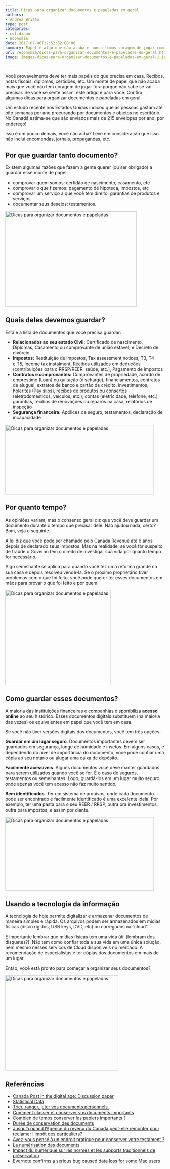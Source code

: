 ```yaml
---
title: Dicas para organizar documentos e papeladas em geral
authors:
- Andrea Britto
type: post
categories:
- cotidiano
- economia
date: 2017-07-06T12:52:52+00:00
summary: Papel é algo que não acaba e nunca temos coragem de jogar com medo de precisar no futuro. Confira algumas dicas para organizar documentos e papéis em geral.
url: /economia/dicas-para-organizar-documentos-e-papeladas-em-geral.html
image: images/dicas-para-organizar-documentos-e-papeladas-em-geral-1.jpg

---
```

Você provavelmente deve ter mais papéis do que precisa em casa. Recibos, notas fiscais, diplomas, certidões, etc. Um monte de papel que não acaba mais que você não tem coragem de jogar fora porque não sabe se vai precisar. Se você se sente assim, este artigo é para você. Confira algumas dicas para organizar documentos e papeladas em geral.

Um estudo recente nos Estados Unidos indicou que as pessoas gastam até oito semanas por ano procurando por documentos e objetos no escritório. No Canadá estima-se que são enviados mais de 215 envelopes por ano, por endereço!

Isso é um pouco demais, você não acha? Leve em consideração que isso não inclui encomendas, jornais, propagandas, etc.

## Por que guardar tanto documento?

Existem algumas razões que fazem a gente querer (ou ser obrigado) a guardar esse monte de papel:

  * comprovar quem somos: certidão de nascimento, casamento, etc
  * comprovar o que fizemos: pagamento de hipoteca, impostos, etc
  * comprovar um serviço a que você tem direito: garantias de produtos e serviços
  * documentar seus desejos: testamentos.

<img class="size-medium wp-image-9036" src="https://www.canadaagora.com/wp-content/uploads/dicas-para-organizar-documentos-e-papeladas-em-geral-1-415x300.jpg" alt="Dicas para organizar documentos e papeladas" width="415" height="300" srcset="https://www.canadaagora.com/wp-content/uploads/dicas-para-organizar-documentos-e-papeladas-em-geral-1-415x300.jpg 415w, https://www.canadaagora.com/wp-content/uploads/dicas-para-organizar-documentos-e-papeladas-em-geral-1-364x263.jpg 364w, https://www.canadaagora.com/wp-content/uploads/dicas-para-organizar-documentos-e-papeladas-em-geral-1.jpg 558w" sizes="(max-width: 415px) 100vw, 415px" />

## Quais deles devemos guardar?

Está é a lista de documentos que você precisa guardar:

  * **Relacionados ao seu estado Civil:** Certificado de nascimento, Diplomas, Casamento ou comprovante de união estável, e Decreto de divórcio
  * **Impostos:** Restituição de impostos, Tax assessment notices, T3, T4 e T5, Income tax instalment, Recibos utilizados em deduções (contribuições para o RRSP/REER, saúde, etc.), Pagamento de impostos
  * **Contratos e comprovantes:** Comprovantes de propriedade, acordo de empréstimo (Loan) ou quitação (discharge), financiamentos, contratos de aluguel, extratos de banco e cartão de crédito, investimentos, holerites (Pay slips), recibos de produtos ou consertos (eletrodomésticos, veículos, etc.), contas (eletricidade, telefone, etc.), garantias, recibos de renovações ou reparos na casa, relatórios de inspeção
  * **Segurança financeira:** Apólices de seguro, testamentos, declaração de incapacidade

<img class="alignnone size-medium wp-image-9039" src="https://www.canadaagora.com/wp-content/uploads/dicas-para-organizar-documentos-e-papeladas-em-geral-4-470x219.jpg" alt="Dicas para organizar documentos e papeladas" width="470" height="219" srcset="https://www.canadaagora.com/wp-content/uploads/dicas-para-organizar-documentos-e-papeladas-em-geral-4-470x219.jpg 470w, https://www.canadaagora.com/wp-content/uploads/dicas-para-organizar-documentos-e-papeladas-em-geral-4-364x170.jpg 364w, https://www.canadaagora.com/wp-content/uploads/dicas-para-organizar-documentos-e-papeladas-em-geral-4.jpg 572w" sizes="(max-width: 470px) 100vw, 470px" />

## Por quanto tempo?

As opiniões variam, mas o consenso geral diz que você deve guardar um documento durante o tempo que precisar dele. Não ajudou nada, certo? Bom, veja o seguinte.

A lei diz que você pode ser chamado pelo Canada Revenue até 6 anos depois de declarado seus impostos. Mas na realidade, se você for suspeito de fraude o Governo tem o direito de investigar sua vida por quanto tempo for necessário.

Algo semelhante se aplica para quando você fez uma reforma grande na sua casa e depois resolveu vendê-la. Se o próximo proprietário tiver problemas com o que foi feito, você pode querer ter esses documentos em mãos para provar o que foi feito e por quem.

<img class="alignnone size-medium wp-image-9038" src="https://www.canadaagora.com/wp-content/uploads/dicas-para-organizar-documentos-e-papeladas-em-geral-3-334x300.jpg" alt="Dicas para organizar documentos e papeladas" width="334" height="300" srcset="https://www.canadaagora.com/wp-content/uploads/dicas-para-organizar-documentos-e-papeladas-em-geral-3-334x300.jpg 334w, https://www.canadaagora.com/wp-content/uploads/dicas-para-organizar-documentos-e-papeladas-em-geral-3-364x327.jpg 364w, https://www.canadaagora.com/wp-content/uploads/dicas-para-organizar-documentos-e-papeladas-em-geral-3-608x546.jpg 608w, https://www.canadaagora.com/wp-content/uploads/dicas-para-organizar-documentos-e-papeladas-em-geral-3.jpg 620w" sizes="(max-width: 334px) 100vw, 334px" />

## Como guardar esses documentos?

A maioria das instituições financeiras e companhias disponibiliza **acesso online** ao seu histórico. Esses documentos digitais substituem (na maioria das vezes) os equivalentes em papel que você tem em casa.

Se você não tiver versões digitais dos documentos, você tem três opções:

**Guardar em um lugar seguro**. Documentos importantes devem ser guardados em segurança, longe de humidade e insetos. Em alguns casos, e dependendo do nível de importância do documento, você pode confiar uma cópia ao seu notário ou alugar uma caixa de depósito.

**Facilmente acessíveis**. Alguns documentos você deve manter guardados para serem utilizados quando você se for. É o caso de seguros, testamentos ou semelhantes. Logo, guardá-los em um lugar muito seguro, onde apenas você tem acesso não faz muito sentido.

**Bem identificados**. Ter um sistema de arquivos, onde cada documento pode ser encontrado e facilmente identificado é uma excelente ideia. Por exemplo, ter uma pasta para o seu REER / RRSP, outra pra investimentos, outra para impostos, e assim por diante.

<img class="size-medium wp-image-9037" src="https://www.canadaagora.com/wp-content/uploads/dicas-para-organizar-documentos-e-papeladas-em-geral-2-470x232.jpg" alt="Dicas para organizar documentos e papeladas" width="470" height="232" srcset="https://www.canadaagora.com/wp-content/uploads/dicas-para-organizar-documentos-e-papeladas-em-geral-2-470x232.jpg 470w, https://www.canadaagora.com/wp-content/uploads/dicas-para-organizar-documentos-e-papeladas-em-geral-2-192x96.jpg 192w, https://www.canadaagora.com/wp-content/uploads/dicas-para-organizar-documentos-e-papeladas-em-geral-2-364x180.jpg 364w, https://www.canadaagora.com/wp-content/uploads/dicas-para-organizar-documentos-e-papeladas-em-geral-2-758x374.jpg 758w, https://www.canadaagora.com/wp-content/uploads/dicas-para-organizar-documentos-e-papeladas-em-geral-2-608x300.jpg 608w, https://www.canadaagora.com/wp-content/uploads/dicas-para-organizar-documentos-e-papeladas-em-geral-2.jpg 768w" sizes="(max-width: 470px) 100vw, 470px" />

## Usando a tecnologia da informação

A tecnologia de hoje permite digitalizar e armazenar documentos de maneira simples e rápida. Os arquivos podem ser armazenados em mídias físicas (disco rígidos, USB keys, DVD, etc) ou carregados na &#8220;cloud&#8221;.

É importante lembrar que mídias físicas tem uma vida útil (lembram dos disquetes?). Não tem como confiar toda a sua vida em uma única solução, nem mesmo nesses serviços de Cloud disponíveis no mercado. A recomendação de especialistas é ter cópias dos documentos em mais de um lugar.

Então, você está pronto para começar a organizar seus documentos?

<img class="alignnone size-medium wp-image-9040" src="https://www.canadaagora.com/wp-content/uploads/dicas-para-organizar-documentos-e-papeladas-em-geral-4-357x300.png" alt="Dicas para organizar documentos e papeladas" width="357" height="300" srcset="https://www.canadaagora.com/wp-content/uploads/dicas-para-organizar-documentos-e-papeladas-em-geral-4-357x300.png 357w, https://www.canadaagora.com/wp-content/uploads/dicas-para-organizar-documentos-e-papeladas-em-geral-4-364x306.png 364w, https://www.canadaagora.com/wp-content/uploads/dicas-para-organizar-documentos-e-papeladas-em-geral-4.png 374w" sizes="(max-width: 357px) 100vw, 357px" />

## Referências

  * [Canada Post in the digital age: Discussion paper][1]
  * [Statistical Data][2]
  * [Trier, ranger, jeter vos documents personnels ][3]
  * [Comment classer et conserver vos documents importants][4]
  * [Combien de temps conserver les papiers importants ?][5]
  * [Durée de conservation des documents][6]
  * [Jusqu’à quand l’Agence du revenu du Canada peut-elle remonter pour réclamer l’impôt des particuliers?][7]
  * [Avez-vous pensé à un endroit pratique pour conserver votre testament ?][8]
  * [La numérisation des documents][9]
  * [Impact du numérique sur les normes et les supports traditionnels de préservation][10]
  * [Evernote confirms a serious bug caused data loss for some Mac users][11]

 [1]: http://www.tpsgc-pwgsc.gc.ca/examendepostescanada-canadapostreview/rapport-report/consult-eng.html
 [2]: https://cfs.nrcan.gc.ca/statsprofile/consumption?lang=en_CA
 [3]: http://www.canalvie.com/maison/organisation/articles-organisation/trier-ranger-jeter-vos-documents-personnels-1.953390
 [4]: http://www.lesaffaires.com/mes-finances/consommation/quand-la-paperasse-sentasse-/590258
 [5]: https://www.lebelage.ca/argent-et-droits/votre-argent/combien-de-temps-conserver-les-papiers-importants?page=all
 [6]: http://www4.gouv.qc.ca/fr/Portail/citoyens/programme-service/Pages/Info.aspx?sqctype=sujet&sqcid=1690
 [7]: https://impotrapide.intuit.ca/info/jusqua-quand-lagence-du-revenu-du-canada-peut-elle-remonter-pour-reclamer-limpot-des-particuliers-6454
 [8]: http://www.lesaffaires.com/blogues/carmela-guerriero/avez-vous-pense-a-un-endroit-pratique-pour-conserver-votre-testament/591309
 [9]: http://www.banq.qc.ca/documents/archives/archivistique_ged/publications/Numerisation_des_documents.pdf
 [10]: http://www.ccq.gouv.qc.ca/fileadmin/images/img_centre-ress/impact_numerique.pdf
 [11]: https://techcrunch.com/2016/10/13/evernote-confirms-a-serious-bug-caused-data-loss-for-some-mac-users/